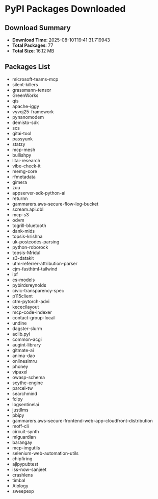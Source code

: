 # PyPI Packages Downloaded

## Download Summary
- **Download Time**: 2025-08-10T19:41:31.719943
- **Total Packages**: 77
- **Total Size**: 16.12 MB

## Packages List
- microsoft-teams-mcp
- silent-killers
- grassmann-tensor
- GreenWorks
- qis
- apache-iggy
- vyvoj25-framework
- pynanomodem
- demisto-sdk
- scs
- gitai-tool
- passyunk
- statzy
- mcp-mesh
- bullishpy
- litai-research
- vibe-check-it
- memg-core
- rfmetadata
- gimera
- zuu
- appserver-sdk-python-ai
- returnn
- gammarers.aws-secure-flow-log-bucket
- scream.api.dbl
- mcp-s3
- odvm
- togrill-bluetooth
- dank-mids
- topsis-krishna
- uk-postcodes-parsing
- python-roborock
- topsis-Mridul
- s3-datakit
- utm-referrer-attribution-parser
- cjm-fasthtml-tailwind
- ipf
- cs-models
- pybirdsreynolds
- civic-transparency-spec
- p115client
- ctm-pytorch-advi
- kececilayout
- mcp-code-indexer
- contact-group-local
- undine
- dagster-slurm
- aclib.pyi
- common-acgi
- augint-library
- gitmate-ai
- anima-dao
- onlinesimru
- phoney
- vipaxel
- owasp-schema
- scythe-engine
- parcel-tw
- searchmind
- fclpy
- logsentinelai
- justllms
- pbipy
- gammarers.aws-secure-frontend-web-app-cloudfront-distribution
- moff-cli
- circuit-synth
- mlguardian
- barangay
- mcp-imgutils
- selenium-web-automation-utils
- chipfiring
- ajlpypubtest
- iss-now-sanjeet
- crashlens
- timbal
- Aiology
- sweepexp
